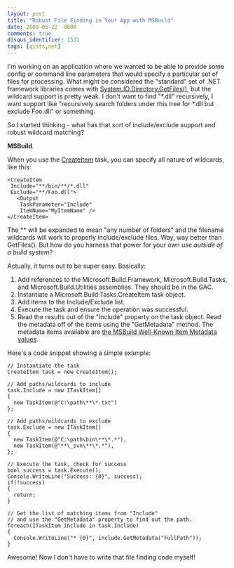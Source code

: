```yaml
---
layout: post
title: "Robust File Finding in Your App with MSBuild"
date: 2009-05-22 -0800
comments: true
disqus_identifier: 1531
tags: [gists,net]
---
```

I'm working on an application where we wanted to be able to provide some
config or command line parameters that would specify a particular set of
files for processing. What might be considered the "standard" set of
.NET framework libraries comes with
[System.IO.Directory.GetFiles()](http://msdn.microsoft.com/en-us/library/system.io.directory.getfiles.aspx),
but the wildcard support is pretty weak. I don't want to find "\*.dll"
recursively, I want support like "recursively search folders under this
tree for \*.dll but exclude Foo.dll" or something.

So I started thinking - what has that sort of include/exclude support
and robust wildcard matching?

**MSBuild**.

When you use the
[CreateItem](http://msdn.microsoft.com/en-us/library/s2y3e43x.aspx)
task, you can specify all nature of wildcards, like this:

    <CreateItem
     Include="**/bin/**/*.dll"
     Exclude="**/Foo.dll">
       <Output
        TaskParameter="Include"
        ItemName="MyItemName" />
    </CreateItem>

The \*\* will be expanded to mean "any number of folders" and the
filename wildcards will work to properly include/exclude files. Way, way
better than GetFiles(). But how do you harness that power for your own
use *outside of a build system*?

Actually, it turns out to be super easy. Basically:

1.  Add references to the Microsoft.Build.Framework,
    Microsoft.Build.Tasks, and Microsoft.Build.Utilities assemblies.
    They should be in the GAC.
2.  Instantiate a Microsoft.Build.Tasks.CreateItem task object.
3.  Add items to the Include/Exclude list.
4.  Execute the task and ensure the operation was successful.
5.  Read the results out of the "Include" property on the task object.
    Read the metadata off of the items using the "GetMetadata" method.
    The metadata items available are [the MSBuild Well-Known Item
    Metadata
    values](http://msdn.microsoft.com/en-us/library/ms164313.aspx).

Here's a code snippet showing a simple example:

    // Instantiate the task
    CreateItem task = new CreateItem();

    // Add paths/wildcards to include
    task.Include = new ITaskItem[]
    {
      new TaskItem(@"C:\path\**\*.txt")
    };

    // Add paths/wildcards to exclude
    task.Exclude = new ITaskItem[]
    {
      new TaskItem(@"C:\path\bin\**\*.*"),
      new TaskItem(@"**\_svn\**\*.*"),
    };

    // Execute the task, check for success
    bool success = task.Execute();
    Console.WriteLine("Success: {0}", success);
    if(!success)
    {
      return;
    }

    // Get the list of matching items from "Include"
    // and use the "GetMetadata" property to find out the path.
    foreach(ITaskItem include in task.Include)
    {
      Console.WriteLine("* {0}", include.GetMetadata("FullPath"));
    }

Awesome! Now I don't have to write that file finding code myself!

